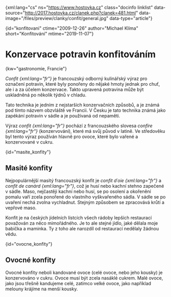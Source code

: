 
{xml:lang="cs" ns="https://www.hostovka.cz" class="docinfo linklist" data-source="http://2017.hostovka.cz/clanek.php?clanek=481.html" data-image="/files/preview/clanky/confit/general.jpg" data-type="article"}

{id="konfitovani" ctime="2009-12-26" author="Michael Klíma" short="Konfitování" mtime="2019-11-07"}

# Konzervace potravin konfitováním

{kw="gastronomie, Francie"}

_Confit {xml:lang="fr"}_ je francouzský odborný kulinářský výraz pro označení potravin, které byly ponořeny do nějaké hmoty jednak pro chuť, ale i a za účelem konzervace. Takto upravená potravina může být uskladněná po několik týdnů v chladu.

Tato technika je jedním z nejstarších konzervačních způsobů, a je známá pod tímto názvem obzvláště ve Francii. V Česku je tato technika známá jako zapékání potravin v sádle a je používaná od nepaměti.

Výraz _confit {xml:lang="fr"}_ pochází z francouzského slovesa _confire {xml:lang="fr"}_ (konzervování), které má svůj původ v latině. Ve středověku byl tento výraz používán hlavně pro ovoce, které bylo vařené a konzervované v cukru.

{id="masite_konfity"}

## Masité konfity

Nejpopulárnější masitý francouzský konfit je _confit d´oie {xml:lang="fr"}_ a _confit de canárd {xml:lang="fr"}_, což je husí nebo kachní stehno zapečené v sádle. Maso, nejčastěji kachní nebo husí, se po osolení a okořenění pomalu vaří zcela ponořené do vlastního vyškvařeného sádla. V sádle se po uvaření nechá zvolna vychladnut. Stejným způsobem se zpracovává krůtí a vepřové maso.

Konfit je na českých jídelních lístcích všech rádoby lepších restaurací považován za něco mimořádného. Je to ale stejné jídlo, jaké dělala moje babička a maminka. Ty z toho ale narozdíl od restaurací nedělaly žádnou vědu.

{id="ovocne_konfity"}

## Ovocné konfity

Ovocné konfity neboli kandované ovoce (celé ovoce, nebo jeho kousky) je konzervováno v cukru. Ovoce musí být zcela nasáklé cukrem. Malé ovoce, jako jsou třešně kandujeme celé, zatímco velké ovoce, jako například melouny krájíme na menší kousky.

